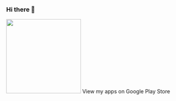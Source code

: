 ### Hi there 👋

<img src="https://cdn1.iconfinder.com/data/icons/social-links/26/playstore-512.png" style="width:200px" /> View my apps on Google Play Store
